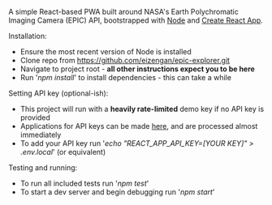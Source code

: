 A simple React-based PWA built around NASA's Earth Polychromatic Imaging Camera (EPIC) API, bootstrapped with [Node](https://nodejs.org/en/) and [Create React App](https://github.com/facebookincubator/create-react-app).

Installation:
 * Ensure the most recent version of Node is installed
 * Clone repo from https://github.com/eizengan/epic-explorer.git
 * Navigate to project root - **all other instructions expect you to be here**
 * Run '_npm install_' to install dependencies - this can take a while

Setting API key (optional-ish):
 * This project will run with a **heavily rate-limited** demo key if no API key is provided
 * Applications for API keys can be made [here](https://api.nasa.gov/index.html#apply-for-an-api-key), and are processed almost immediately
 * To add your API key run '_echo "REACT\_APP\_API\_KEY=[YOUR KEY]" > .env.local_' (or equivalent)

Testing and running:
 * To run all included tests run '_npm test_'
 * To start a dev server and begin debugging run '_npm start_'
